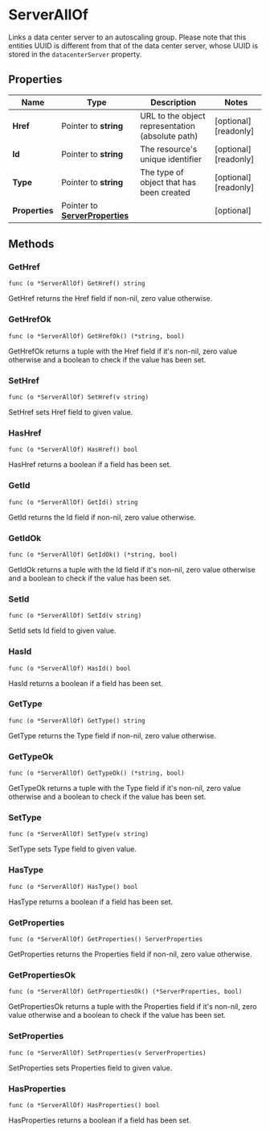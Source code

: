 # ServerAllOf

Links a data center server to an autoscaling group. Please note that this entities UUID is different from that of the data center server, whose UUID is stored in the `datacenterServer` property.


## Properties

|Name | Type | Description | Notes|
|------------ | ------------- | ------------- | -------------|
|**Href** | Pointer to **string** | URL to the object representation (absolute path) | [optional] [readonly] |
|**Id** | Pointer to **string** | The resource&#39;s unique identifier | [optional] [readonly] |
|**Type** | Pointer to **string** | The type of object that has been created | [optional] [readonly] |
|**Properties** | Pointer to [**ServerProperties**](ServerProperties.md) |  | [optional] |

## Methods


### GetHref

`func (o *ServerAllOf) GetHref() string`

GetHref returns the Href field if non-nil, zero value otherwise.

### GetHrefOk

`func (o *ServerAllOf) GetHrefOk() (*string, bool)`

GetHrefOk returns a tuple with the Href field if it's non-nil, zero value otherwise
and a boolean to check if the value has been set.

### SetHref

`func (o *ServerAllOf) SetHref(v string)`

SetHref sets Href field to given value.

### HasHref

`func (o *ServerAllOf) HasHref() bool`

HasHref returns a boolean if a field has been set.

### GetId

`func (o *ServerAllOf) GetId() string`

GetId returns the Id field if non-nil, zero value otherwise.

### GetIdOk

`func (o *ServerAllOf) GetIdOk() (*string, bool)`

GetIdOk returns a tuple with the Id field if it's non-nil, zero value otherwise
and a boolean to check if the value has been set.

### SetId

`func (o *ServerAllOf) SetId(v string)`

SetId sets Id field to given value.

### HasId

`func (o *ServerAllOf) HasId() bool`

HasId returns a boolean if a field has been set.

### GetType

`func (o *ServerAllOf) GetType() string`

GetType returns the Type field if non-nil, zero value otherwise.

### GetTypeOk

`func (o *ServerAllOf) GetTypeOk() (*string, bool)`

GetTypeOk returns a tuple with the Type field if it's non-nil, zero value otherwise
and a boolean to check if the value has been set.

### SetType

`func (o *ServerAllOf) SetType(v string)`

SetType sets Type field to given value.

### HasType

`func (o *ServerAllOf) HasType() bool`

HasType returns a boolean if a field has been set.

### GetProperties

`func (o *ServerAllOf) GetProperties() ServerProperties`

GetProperties returns the Properties field if non-nil, zero value otherwise.

### GetPropertiesOk

`func (o *ServerAllOf) GetPropertiesOk() (*ServerProperties, bool)`

GetPropertiesOk returns a tuple with the Properties field if it's non-nil, zero value otherwise
and a boolean to check if the value has been set.

### SetProperties

`func (o *ServerAllOf) SetProperties(v ServerProperties)`

SetProperties sets Properties field to given value.

### HasProperties

`func (o *ServerAllOf) HasProperties() bool`

HasProperties returns a boolean if a field has been set.



